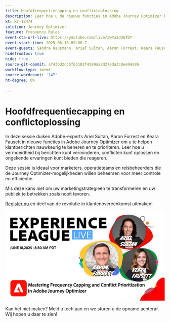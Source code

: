 ```yaml
---
title: Hoofdfrequentiecapping en conflictoplossing
description: Leer hoe u de nieuwe functies in Adobe Journey Optimizer kunt gebruiken om de belangrijkste berichten die naar klanten worden verzonden, te beheren en er prioriteit aan te geven.
kt: KT-17474
solution: Journey Optimizer
feature: Frequency Rules
event-cta-url-live: https://youtube.com/live/awYa2dU6TDY
event-start-time: 2025-06-18 09:00-7
event-guests: Sandra Hausmann, Ariel Sultan, Aaron Forrest, Keara Fausett
hidefromtoc: true
hide: true
source-git-commit: af43bd2cc5f63182f4189a28d278da3c8ee94a9b
workflow-type: tm+mt
source-wordcount: '147'
ht-degree: 0%

---
```


# Hoofdfrequentiecapping en conflictoplossing

In deze sessie duiken Adobe-experts Ariel Sultan, Aaron Forrest en Keara Fausett in nieuwe functies in Adobe Journey Optimizer om u te helpen klantberichten nauwkeurig te beheren en te prioriteren. Leer hoe u vermoeidheid bij berichten kunt verminderen, conflicten kunt oplossen en ongekende ervaringen kunt bieden die reageren.

Deze sessie is ideaal voor marketers, operatieteams en reisbeheerders die de Journey Optimizer-mogelijkheden willen beheersen voor meer controle en efficiëntie.

Mis deze kans niet om uw marketingstrategieën te transformeren en uw publiek te betrekken zoals nooit tevoren.

[ Register nu ](https://engage.adobe.com/ExpLeagueLive-250618.html) en deel van de revolutie in klantenovereenkomst uitmaken!

![ webbanner ](/help/experience-league-live/episodes/assets/exl-live-web-banner-20250618.png)

Kan het niet maken? Meld u toch aan en we sturen u de opname achteraf. Wij hopen u daar te zien!